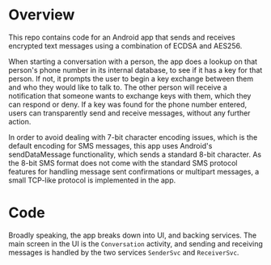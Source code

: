 # Overview
This repo contains code for an Android app that sends and receives encrypted text messages using a combination of ECDSA and AES256.

When starting a conversation with a person, the app does a lookup on that person's phone number in its internal database, to see if it has a key for that person. If not, it prompts the user to begin a key exchange between them and who they would like to talk to. The other person will receive a notification that someone wants to exchange keys with them, which they can respond or deny. If a key was found for the phone number entered, users can transparently send and receive messages, without any further action.

In order to avoid dealing with 7-bit character encoding issues, which is the default encoding for SMS messages, this app uses Android's sendDataMessage functionality, which sends a standard 8-bit character. As the 8-bit SMS format does not come with the standard SMS protocol features for handling message sent confirmations or multipart messages, a small TCP-like protocol is implemented in the app.


# Code
Broadly speaking, the app breaks down into UI, and backing services. The main screen in the UI is the `Conversation` activity, and sending and receiving messages is handled by the two services `SenderSvc` and `ReceiverSvc`.
